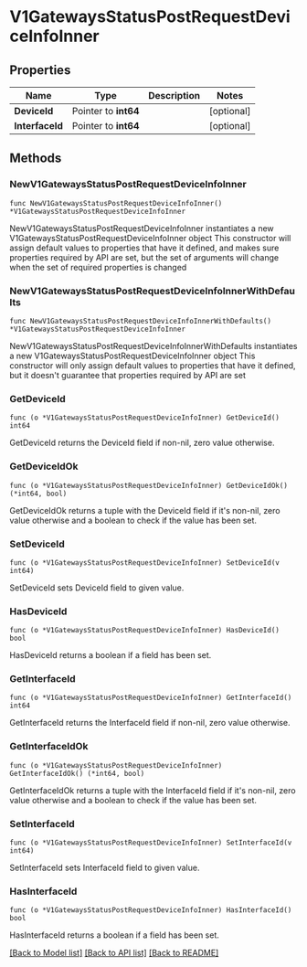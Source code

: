 # V1GatewaysStatusPostRequestDeviceInfoInner

## Properties

Name | Type | Description | Notes
------------ | ------------- | ------------- | -------------
**DeviceId** | Pointer to **int64** |  | [optional] 
**InterfaceId** | Pointer to **int64** |  | [optional] 

## Methods

### NewV1GatewaysStatusPostRequestDeviceInfoInner

`func NewV1GatewaysStatusPostRequestDeviceInfoInner() *V1GatewaysStatusPostRequestDeviceInfoInner`

NewV1GatewaysStatusPostRequestDeviceInfoInner instantiates a new V1GatewaysStatusPostRequestDeviceInfoInner object
This constructor will assign default values to properties that have it defined,
and makes sure properties required by API are set, but the set of arguments
will change when the set of required properties is changed

### NewV1GatewaysStatusPostRequestDeviceInfoInnerWithDefaults

`func NewV1GatewaysStatusPostRequestDeviceInfoInnerWithDefaults() *V1GatewaysStatusPostRequestDeviceInfoInner`

NewV1GatewaysStatusPostRequestDeviceInfoInnerWithDefaults instantiates a new V1GatewaysStatusPostRequestDeviceInfoInner object
This constructor will only assign default values to properties that have it defined,
but it doesn't guarantee that properties required by API are set

### GetDeviceId

`func (o *V1GatewaysStatusPostRequestDeviceInfoInner) GetDeviceId() int64`

GetDeviceId returns the DeviceId field if non-nil, zero value otherwise.

### GetDeviceIdOk

`func (o *V1GatewaysStatusPostRequestDeviceInfoInner) GetDeviceIdOk() (*int64, bool)`

GetDeviceIdOk returns a tuple with the DeviceId field if it's non-nil, zero value otherwise
and a boolean to check if the value has been set.

### SetDeviceId

`func (o *V1GatewaysStatusPostRequestDeviceInfoInner) SetDeviceId(v int64)`

SetDeviceId sets DeviceId field to given value.

### HasDeviceId

`func (o *V1GatewaysStatusPostRequestDeviceInfoInner) HasDeviceId() bool`

HasDeviceId returns a boolean if a field has been set.

### GetInterfaceId

`func (o *V1GatewaysStatusPostRequestDeviceInfoInner) GetInterfaceId() int64`

GetInterfaceId returns the InterfaceId field if non-nil, zero value otherwise.

### GetInterfaceIdOk

`func (o *V1GatewaysStatusPostRequestDeviceInfoInner) GetInterfaceIdOk() (*int64, bool)`

GetInterfaceIdOk returns a tuple with the InterfaceId field if it's non-nil, zero value otherwise
and a boolean to check if the value has been set.

### SetInterfaceId

`func (o *V1GatewaysStatusPostRequestDeviceInfoInner) SetInterfaceId(v int64)`

SetInterfaceId sets InterfaceId field to given value.

### HasInterfaceId

`func (o *V1GatewaysStatusPostRequestDeviceInfoInner) HasInterfaceId() bool`

HasInterfaceId returns a boolean if a field has been set.


[[Back to Model list]](../README.md#documentation-for-models) [[Back to API list]](../README.md#documentation-for-api-endpoints) [[Back to README]](../README.md)



